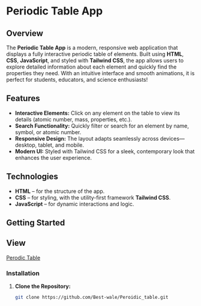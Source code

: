# Periodic Table App

## Overview

The **Periodic Table App** is a modern, responsive web application that displays a fully interactive periodic table of elements. Built using **HTML**, **CSS**, **JavaScript**, and styled with **Tailwind CSS**, the app allows users to explore detailed information about each element and quickly find the properties they need. With an intuitive interface and smooth animations, it is perfect for students, educators, and science enthusiasts!

## Features

- **Interactive Elements:** Click on any element on the table to view its details (atomic number, mass, properties, etc.).
- **Search Functionality:** Quickly filter or search for an element by name, symbol, or atomic number.
- **Responsive Design:** The layout adapts seamlessly across devices—desktop, tablet, and mobile.
- **Modern UI:** Styled with Tailwind CSS for a sleek, contemporary look that enhances the user experience.

## Technologies

- **HTML** – for the structure of the app.
- **CSS** – for styling, with the utility-first framework **Tailwind CSS**.
- **JavaScript** – for dynamic interactions and logic.

## Getting Started
## View 
[Perodic Table](https://best-wale.github.io/Peroidic_table/)

### Installation

1. **Clone the Repository:**

   ```bash
   git clone https://github.com/Best-wale/Peroidic_table.git
